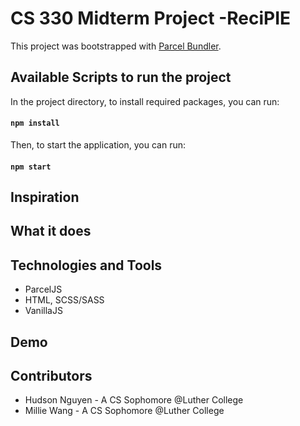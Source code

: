 # CS 330 Midterm Project -ReciPIE

This project was bootstrapped with [Parcel Bundler](https://github.com/parcel-bundler/parcel).

## Available Scripts to run the project

In the project directory, to install required packages, you can run:

#### `npm install`

Then, to start the application, you can run:

#### `npm start`

## Inspiration

## What it does

## Technologies and Tools

- ParcelJS
- HTML, SCSS/SASS
- VanillaJS

## Demo

## Contributors

- Hudson Nguyen - A CS Sophomore @Luther College
- Millie Wang - A CS Sophomore @Luther College
